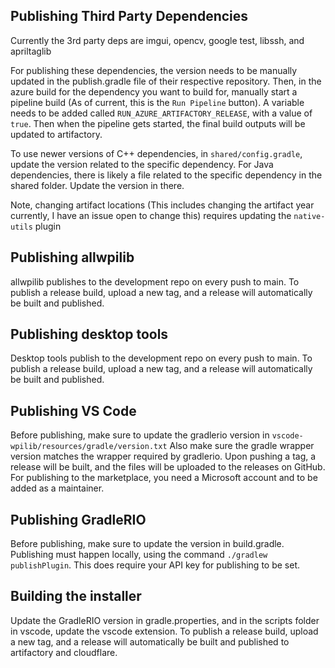 ## Publishing Third Party Dependencies
Currently the 3rd party deps are imgui, opencv, google test, libssh, and apriltaglib

For publishing these dependencies, the version needs to be manually updated in the publish.gradle file of their respective repository.
Then, in the azure build for the dependency you want to build for, manually start a pipeline build (As of current, this is the `Run Pipeline` button).
A variable needs to be added called `RUN_AZURE_ARTIFACTORY_RELEASE`, with a value of `true`. Then when the pipeline gets started, the final build outputs will be updated to artifactory.

To use newer versions of C++ dependencies, in `shared/config.gradle`, update the version related to the specific dependency.
For Java dependencies, there is likely a file related to the specific dependency in the shared folder. Update the version in there.

Note, changing artifact locations (This includes changing the artifact year currently, I have an issue open to change this) requires updating the `native-utils` plugin

## Publishing allwpilib
allwpilib publishes to the development repo on every push to main. To publish a release build, upload a new tag, and a release will automatically be built and published.

## Publishing desktop tools
Desktop tools publish to the development repo on every push to main. To publish a release build, upload a new tag, and a release will automatically be built and published.

## Publishing VS Code
Before publishing, make sure to update the gradlerio version in `vscode-wpilib/resources/gradle/version.txt` Also make sure the gradle wrapper version matches the wrapper required by gradlerio.
Upon pushing a tag, a release will be built, and the files will be uploaded to the releases on GitHub. For publishing to the marketplace, you need a Microsoft account and to be added as a maintainer.

## Publishing GradleRIO
Before publishing, make sure to update the version in build.gradle. Publishing must happen locally, using the command `./gradlew publishPlugin`. This does require your API key for publishing to be set.

## Building the installer
Update the GradleRIO version in gradle.properties, and in the scripts folder in vscode, update the vscode extension. To publish a release build, upload a new tag, and a release will automatically be built and published to artifactory and cloudflare.
